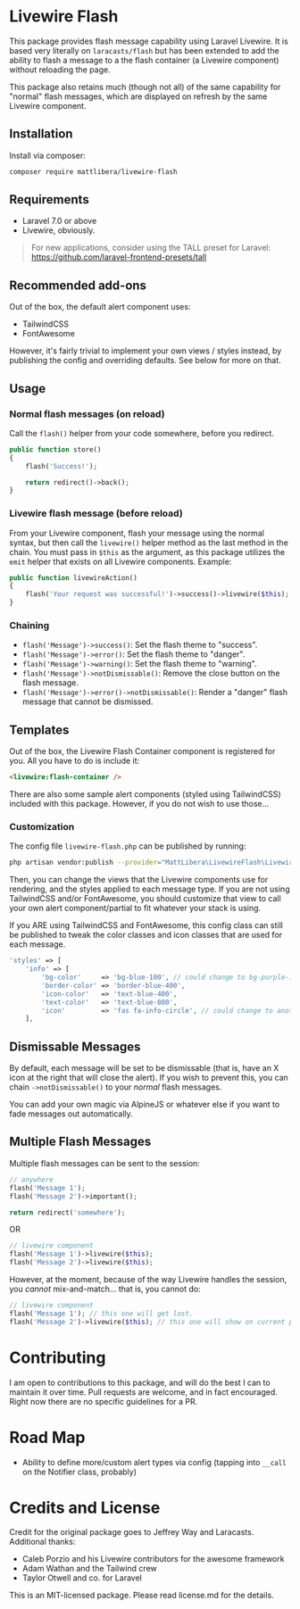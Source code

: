 # Livewire Flash

This package provides flash message capability using Laravel Livewire. It is based very literally on `laracasts/flash` but has been extended to add the ability to flash a message to a the flash container (a Livewire component) without reloading the page.

 This package also retains much (though not all) of the same capability for "normal" flash messages, which are displayed on refresh by the same Livewire component.

## Installation

Install via composer:

```bash
composer require mattlibera/livewire-flash
```

## Requirements

* Laravel 7.0 or above
* Livewire, obviously.

> For new applications, consider using the TALL preset for Laravel: https://github.com/laravel-frontend-presets/tall

## Recommended add-ons

Out of the box, the default alert component uses:

* TailwindCSS
* FontAwesome

However, it's fairly trivial to implement your own views / styles instead, by publishing the config and overriding defaults. See below for more on that.

## Usage

### Normal flash messages (on reload)

Call the `flash()` helper from your code somewhere, before you redirect.

```php
public function store()
{
    flash('Success!');

    return redirect()->back();
}
```

### Livewire flash message (before reload)

 From your Livewire component, flash your message using the normal syntax, but then call the `livewire()` helper method as the last method in the chain. You must pass in `$this` as the argument, as this package utilizes the `emit` helper that exists on all Livewire components. Example:

```php
public function livewireAction()
{
    flash('Your request was successful!')->success()->livewire($this);
}
```

### Chaining

- `flash('Message')->success()`: Set the flash theme to "success".
- `flash('Message')->error()`: Set the flash theme to "danger".
- `flash('Message')->warning()`: Set the flash theme to "warning".
- `flash('Message')->notDismissable()`: Remove the close button on the flash message.
- `flash('Message')->error()->notDismissable()`: Render a "danger" flash message that cannot be dismissed.

## Templates

Out of the box, the Livewire Flash Container component is registered for you. All you have to do is include it:

```html
<livewire:flash-container />
```

There are also some sample alert components (styled using TailwindCSS) included with this package. However, if you do not wish to use those...

### Customization

The config file `livewire-flash.php` can be published by running:

```bash
php artisan vendor:publish --provider="MattLibera\LivewireFlash\LivewireFlashServiceProvider"
```

Then, you can change the views that the Livewire components use for rendering, and the styles applied to each message type. If you are not using TailwindCSS and/or FontAwesome, you should customize that view to call your own alert component/partial to fit whatever your stack is using.

If you ARE using TailwindCSS and FontAwesome, this config class can still be published to tweak the color classes and icon classes that are used for each message.

```php
'styles' => [
    'info' => [
        'bg-color'     => 'bg-blue-100', // could change to bg-purple-100, or something.
        'border-color' => 'border-blue-400',
        'icon-color'   => 'text-blue-400',
        'text-color'   => 'text-blue-800',
        'icon'         => 'fas fa-info-circle', // could change to another FontAwesome icon
    ],
```

## Dismissable Messages

By default, each message will be set to be dismissable (that is, have an X icon at the right that will close the alert). If you wish to prevent this, you can chain `->notDismissable()` to your *normal* flash messages.

You can add your own magic via AlpineJS or whatever else if you want to fade messages out automatically.

## Multiple Flash Messages

Multiple flash messages can be sent to the session:

```php
// anywhere
flash('Message 1');
flash('Message 2')->important();

return redirect('somewhere');
```

OR

```php
// livewire component
flash('Message 1')->livewire($this);
flash('Message 2')->livewire($this);
```

However, at the moment, because of the way Livewire handles the session, you *cannot* mix-and-match... that is, you cannot do:

```php
// livewire component
flash('Message 1'); // this one will get lost.
flash('Message 2')->livewire($this); // this one will show on current page via Livewire

```

# Contributing

I am open to contributions to this package, and will do the best I can to maintain it over time. Pull requests are welcome, and in fact encouraged. Right now there are no specific guidelines for a PR.

# Road Map

- Ability to define more/custom alert types via config (tapping into `__call` on the Notifier class, probably)

# Credits and License

Credit for the original package goes to Jeffrey Way and Laracasts. Additional thanks:

* Caleb Porzio and his Livewire contributors for the awesome framework
* Adam Wathan and the Tailwind crew
* Taylor Otwell and co. for Laravel

This is an MIT-licensed package. Please read license.md for the details.

